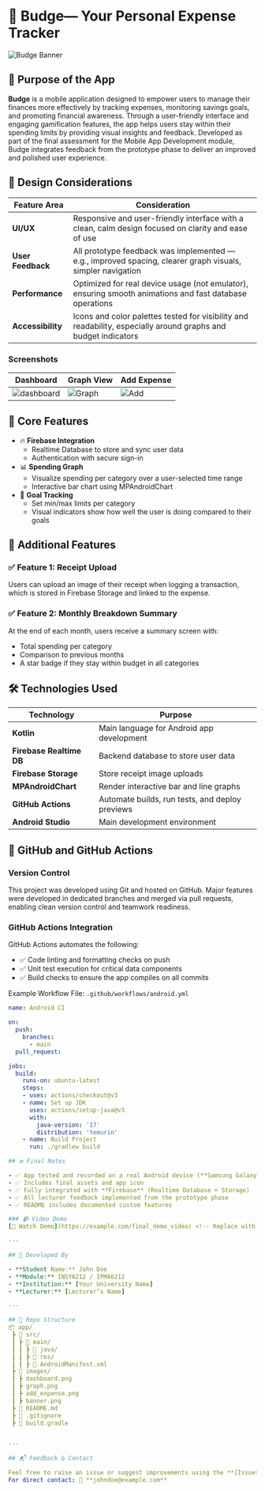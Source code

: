 # 💸 Budge— Your Personal Expense Tracker

![Budge Banner](https://github.com/user-attachments/assets/fb43b97d-04bc-4893-b62f-2e8974c43812)


## 📱 Purpose of the App

**Budge** is a mobile application designed to empower users to manage their finances more effectively by tracking expenses, monitoring savings goals, and promoting financial awareness. Through a user-friendly interface and engaging gamification features, the app helps users stay within their spending limits by providing visual insights and feedback. Developed as part of the final assessment for the Mobile App Development module, Budge integrates feedback from the prototype phase to deliver an improved and polished user experience.

## 🎨 Design Considerations

| Feature Area | Consideration |
|--------------|----------------|
| **UI/UX** | Responsive and user-friendly interface with a clean, calm design focused on clarity and ease of use |
| **User Feedback** | All prototype feedback was implemented — e.g., improved spacing, clearer graph visuals, simpler navigation |
| **Performance** | Optimized for real device usage (not emulator), ensuring smooth animations and fast database operations |
| **Accessibility** | Icons and color palettes tested for visibility and readability, especially around graphs and budget indicators |

### Screenshots

| Dashboard | Graph View | Add Expense |
|----------|------------|-------------|
| ![dashboard](https://github.com/user-attachments/assets/a7e03468-1f95-44b7-8f58-1453f2373d7c) | ![Graph](https://github.com/user-attachments/assets/8bc26829-249c-4c26-909a-dccfa959ce79) | ![Add](https://github.com/user-attachments/assets/75cc3c56-0fed-4eb6-87b8-286a1998f031) |

## 🧠 Core Features

- 🔥 **Firebase Integration**
  - Realtime Database to store and sync user data
  - Authentication with secure sign-in
- 📊 **Spending Graph**
  - Visualize spending per category over a user-selected time range
  - Interactive bar chart using MPAndroidChart
- 🎯 **Goal Tracking**
  - Set min/max limits per category
  - Visual indicators show how well the user is doing compared to their goals

## 🚀 Additional Features

### ✅ Feature 1: Receipt Upload
Users can upload an image of their receipt when logging a transaction, which is stored in Firebase Storage and linked to the expense.

### ✅ Feature 2: Monthly Breakdown Summary
At the end of each month, users receive a summary screen with:
- Total spending per category
- Comparison to previous months
- A star badge if they stay within budget in all categories


## 🛠️ Technologies Used

| Technology | Purpose |
|------------|---------|
| **Kotlin** | Main language for Android app development |
| **Firebase Realtime DB** | Backend database to store user data |
| **Firebase Storage** | Store receipt image uploads |
| **MPAndroidChart** | Render interactive bar and line graphs |
| **GitHub Actions** | Automate builds, run tests, and deploy previews |
| **Android Studio** | Main development environment |


## 🔧 GitHub and GitHub Actions

### Version Control

This project was developed using Git and hosted on GitHub. Major features were developed in dedicated branches and merged via pull requests, enabling clean version control and teamwork readiness.

### GitHub Actions Integration

GitHub Actions automates the following:
- ✅ Code linting and formatting checks on push
- ✅ Unit test execution for critical data components
- ✅ Build checks to ensure the app compiles on all commits

Example Workflow File: `.github/workflows/android.yml`
```yaml
name: Android CI

on:
  push:
    branches:
      - main
  pull_request:

jobs:
  build:
    runs-on: ubuntu-latest
    steps:
    - uses: actions/checkout@v3
    - name: Set up JDK
      uses: actions/setup-java@v3
      with:
        java-version: '17'
        distribution: 'temurin'
    - name: Build Project
      run: ./gradlew build

## 🔚 Final Notes

- ✅ App tested and recorded on a real Android device (**Samsung Galaxy A32**)
- ✅ Includes final assets and app icon
- ✅ Fully integrated with **Firebase** (Realtime Database + Storage)
- ✅ All lecturer feedback implemented from the prototype phase
- ✅ README includes documented custom features

### 📹 Video Demo
[🎥 Watch Demo](https://example.com/final_demo_video) <!-- Replace with your actual demo link -->

---

## 👤 Developed By

- **Student Name:** John Doe  
- **Module:** INSY6212 / IPMA6212  
- **Institution:** [Your University Name]  
- **Lecturer:** [Lecturer’s Name]  

---

## 📂 Repo Structure
📦 app/
 ┣ 📂 src/
 ┃ ┣ 📂 main/
 ┃ ┃ ┣ 📂 java/
 ┃ ┃ ┣ 📂 res/
 ┃ ┃ ┣ 📜 AndroidManifest.xml
 ┣ 📂 images/
 ┃ ┣ dashboard.png
 ┃ ┣ graph.png
 ┃ ┣ add_expense.png
 ┃ ┣ banner.png
 ┣ 📜 README.md
 ┣ 📜 .gitignore
 ┣ 📜 build.gradle


---

## 📬 Feedback & Contact

Feel free to raise an issue or suggest improvements using the **[Issues](../../issues)** tab.  
For direct contact: 📧 **johndoe@example.com**
